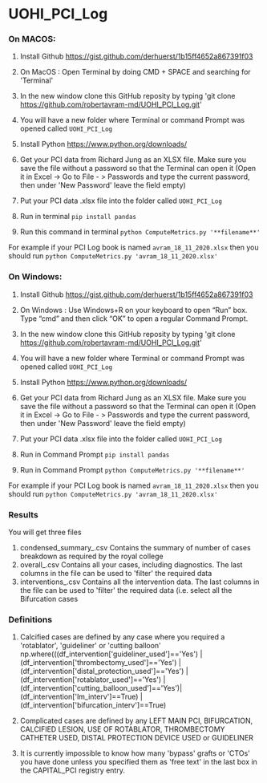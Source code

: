 # UOHI_PCI_Log


### On MACOS:

1) Install Github
https://gist.github.com/derhuerst/1b15ff4652a867391f03

2) On MacOS : Open Terminal by doing CMD + SPACE and searching for 'Terminal'

3) In the new window clone this GitHub reposity by typing 'git clone https://github.com/robertavram-md/UOHI_PCI_Log.git'

4) You will have a new folder where Terminal or command Prompt was opened called `UOHI_PCI_Log`

5) Install Python https://www.python.org/downloads/

6) Get your PCI data from Richard Jung as an XLSX file. Make sure you save the file without a password so that the Terminal can open it (Open it in Excel -> Go to File - > Passwords and type the current password, then under 'New Password' leave the field empty)

7) Put your PCI data .xlsx file into the folder called `UOHI_PCI_Log`

8) Run in terminal `pip install pandas`

9) Run this command in terminal `python ComputeMetrics.py '**filename**'`

For example if your PCI Log book is named `avram_18_11_2020.xlsx` then you should run `python ComputeMetrics.py 'avram_18_11_2020.xlsx'`

### On Windows:


1) Install Github
https://gist.github.com/derhuerst/1b15ff4652a867391f03

2) On Windows : Use Windows+R on your keyboard to open “Run” box. Type “cmd” and then click “OK” to open a regular Command Prompt. 

3) In the new window clone this GitHub reposity by typing 'git clone https://github.com/robertavram-md/UOHI_PCI_Log.git'

4) You will have a new folder where Terminal or command Prompt was opened called `UOHI_PCI_Log`

5) Install Python https://www.python.org/downloads/

6) Get your PCI data from Richard Jung as an XLSX file. Make sure you save the file without a password so that the Terminal can open it (Open it in Excel -> Go to File - > Passwords and type the current password, then under 'New Password' leave the field empty)

7) Put your PCI data .xlsx file into the folder called `UOHI_PCI_Log`

8) Run in Command Prompt `pip install pandas`

9) Run in Command Prompt `python ComputeMetrics.py '**filename**'`

For example if your PCI Log book is named `avram_18_11_2020.xlsx` then you should run `python ComputeMetrics.py 'avram_18_11_2020.xlsx'`


### Results

You will get three files

1) condensed_summary_.csv Contains the summary of number of cases breakdown as required by the royal college
2) overall_.csv Contains all your cases, including diagnostics. The last columns in the file can be used to 'filter' the required data
3) interventions_.csv Contains all the intervention data. The last columns in the file can be used to 'filter' the required data (i.e. select all the Bifurcation cases

### Definitions

1) Calcified cases are defined by any case where you required a 'rotablator', 'guideliner' or 'cutting balloon'
np.where(((df_intervention['guideliner_used']=='Yes') | (df_intervention['thrombectomy_used']=='Yes') | (df_intervention['distal_protection_used']=='Yes') | (df_intervention['rotablator_used']=='Yes') | (df_intervention['cutting_balloon_used']=='Yes')| (df_intervention['lm_interv']==True) | (df_intervention['bifurcation_interv']==True)

2) Complicated cases are defined by any LEFT MAIN PCI, BIFURCATION, CALCIFIED LESION, USE OF ROTABLATOR, THROMBECTOMY CATHETER USED, DISTAL PROTECTION DEVICE USED or GUIDELINER

3) It is currently impossible to know how many 'bypass' grafts or 'CTOs' you have done unless you specified them as 'free text' in the last box in the CAPITAL_PCI registry entry.
